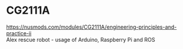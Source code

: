 # CG2111A

https://nusmods.com/modules/CG2111A/engineering-principles-and-practice-ii
<br>
Alex rescue robot - usage of Arduino, Raspberry Pi and ROS 
